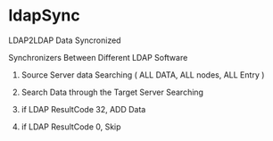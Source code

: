 # ldapSync
LDAP2LDAP Data Syncronized

Synchronizers Between Different LDAP Software

1. Source Server data Searching ( ALL DATA, ALL nodes, ALL Entry )

2. Search Data through the Target Server Searching

3. if LDAP ResultCode 32, ADD Data 

4. if LDAP ResultCode 0, Skip
